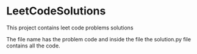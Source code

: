 # LeetCodeSolutions
This project contains leet code problems solutions

The file name has the problem code and inside the file the solution.py file contains all the code.
